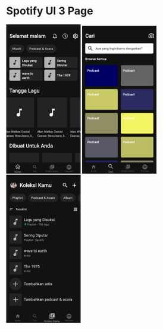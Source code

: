 # Spotify UI 3 Page

<p float="left">
  <img src="https://github.com/WageSapta/spotify-ui/blob/master/flutter_01.png" width="200" padding=25px/>
  <img src="https://github.com/WageSapta/spotify-ui/blob/master/flutter_02.png" width="200" padding="50"/> 
  <img src="https://github.com/WageSapta/spotify-ui/blob/master/flutter_03.png" width="200" padding="50"/>
</p>

